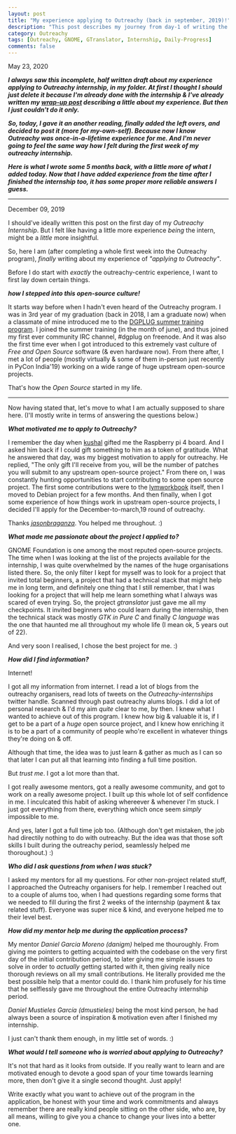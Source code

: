 ```yaml
---
layout: post
title: "My experience applying to Outreachy (back in september, 2019)!"
description: "This post describes my journey from day-1 of writing the initial application to right now me actually being an Outreachy intern."
category: Outreachy
tags: [Outreachy, GNOME, GTranslator, Internship, Daily-Progress]
comments: false
---
```


May 23, 2020

***I always saw this incomplete, half written draft about my experience applying to Outreachy internship, in my folder. At first I thought I should just delete it because I'm already done with the internship & I've already written my [wrap-up post](https://priyankasaggu11929.github.io/outreachy/2020/03/03/Outreachy-final-post.html) describing a little about my experience. But then I just couldn't do it only.***

***So, today, I gave it an another reading, finally added the left overs, and decided to post it (more for my-own-self). Because now I know Outreachy was once-in-a-lifetime experience for me. And I'm never going to feel the same way how I felt during the first week of my outreachy internship.***

***Here is what I wrote some 5 months back, with a little more of what I added today. Now that I have added experience from the time after I finished the internship too, it has some proper more reliable answers I guess.***

---

December 09, 2019

I should've ideally written this post on the first day of my *Outreachy Internship*. But I felt like having a little more experience *being* the intern, might be a *little* more insightful.

So, here I am (after completing a whole first week into the Outreachy program), *finally* writing about my experience of *"applying to Outreachy"*. 

Before I do start with *exactly* the outreachy-centric experience, I want to first lay down certain things. 

***how I stepped into this open-source culture!***

It starts way before when I hadn't even heard of the Outreachy program. I was in 3rd year of my graduation (back in 2018, I am a graduate now) when a classmate of mine introduced me to the [DGPLUG summer training program](https://dgplug.org/archive/). I joined the summer training (in the month of june), and thus joined my first ever community IRC channel, #dgplug on freenode. And it was also the first time ever when I got introduced to this extremely vast culture of *Free and Open Source* software (& even hardware now). From there after, I met a lot of people (mostly virtually & some of them in-person just recently in PyCon India'19) working on a wide range of huge upstream open-source projects. 

That's how the *Open Source* started in my life.

---

Now having stated that, let's move to what I am actually supposed to share here. (I'll mostly write in terms of answering the questions below.)


***What motivated me to apply to Outreachy?***

I remember the day when [kushal](https://kushaldas.in) gifted me the Raspberry pi 4 board. And I asked him back if I could gift something to him as a token of gratitude. What he answered that day, was my biggest motivation to apply for outreachy. He replied, "The only gift I'll receive from you, will be the number of patches you will submit to any upstream open-source project." From there on, I was constantly hunting opportunities to start contributing to some open source project. The first some contributions were to the [lymworkbook](https://github.com/kushaldas/lymworkbook) itself, then I moved to Debian project for a few months. And then finally, when I got some experience of how things work in upstream open-source projects, I decided I'll apply for the December-to-march,19 round of outreachy.


Thanks *[jasonbraganza](www.mjbraganza.com)*. You helped me throughout. :)

***What made me passionate about the project I applied to?***

 GNOME Foundation is one among the most reputed open-source projects. The time when I was looking at the list of the projects available for the internship, I was quite overwhelmed by the names of the huge organisations listed there. So, the only filter I kept for myself was to look for a project that invited total beginners, a project that had a technical stack that might help me in long term, and definitely one thing that I still remember, that I was looking for a project that will help me learn something what I always was scared of even trying. So, the project *gtranslator* just gave me all my checkpoints. It invited beginners who could learn during the internship, then the technical stack was mostly *GTK in Pure C* and finally *C language* was the one that haunted me all throughout my whole life (I mean ok, 5 years out of 22).

And very soon I realised, I chose the best project for me. :)

***How did I find information?***

Internet!

I got all my information from internet. I read a lot of blogs from the outreachy organisers, read lots of tweets on the *Outreachy-internships* twitter handle. Scanned through past outreachy alums blogs. I did a lot of personal research & I'd my aim *quite* clear to me, by then. I knew what I wanted to achieve out of this program. I knew how big & valuable it is, if I get to be a part of a *huge* open source project, and I knew how enriching it is to be a part of a community of people who're excellent in whatever things they're doing on & off.

Although that time, the idea was to just learn & gather as much as I can so that later I can put all that learning into finding a full time position.

But *trust me*. I got a lot more than that. 

I got really awesome mentors, got a really awesome community, and got to work on a really awesome project. I built up this whole lot of self confidence in me. I inculcated this habit of asking whereever & whenever I'm stuck. I just got everything from there, everything which once seem *simply* impossible to me.

And yes, later I got a full time job too. (Although don't get mistaken, the job had directily nothing to do with outreachy. But the idea was that those soft skills I built during the outreachy period, seamlessly helped me thoroughout.) :)


***Who did I ask questions from when I was stuck?***

I asked my mentors for all my questions. For other non-project related stuff, I approached the Outreachy organisers for help. I remember I reached out to a couple of alums too, when I had questions regarding some forms that we needed to fill during the first 2 weeks of the internship (payment & tax related stuff). Everyone was super nice & kind, and everyone helped me to their level best.


***How did my mentor help me during the application process?***

My mentor *Daniel Garcia Moreno (danigm)* helped me thouroughly. From giving me pointers to getting acquainted with the codebase on the very first day of the initial contribution period, to later giving me simple issues to solve in order to *actually* getting started with it, then giving really nice thorough reviews on all my small contributions. He literally provided me the best possible help that a mentor could do. I thank him profusely for his time that he selflessly gave me throughout the entire Outreachy internship period. 

*Daniel Mustieles García (dmustieles)* being the most kind person, he had always been a source of inspiration & motivation even after I finished my internship.

I just can't thank them enough, in my little set of words. :)

***What would I tell someone who is worried about applying to Outreachy?***

It's not that hard as it looks from outside. If you really want to learn and are motivated enough to devote a good span of your time towards learning more, then don't give it a single second thought. Just apply!

Write exactly what you want to achieve out of the program in the application, be honest with your time and work commitments and always remember there are really kind people sitting on the other side, who are, by all means, willing to give you a chance to change your lives into a better one.
